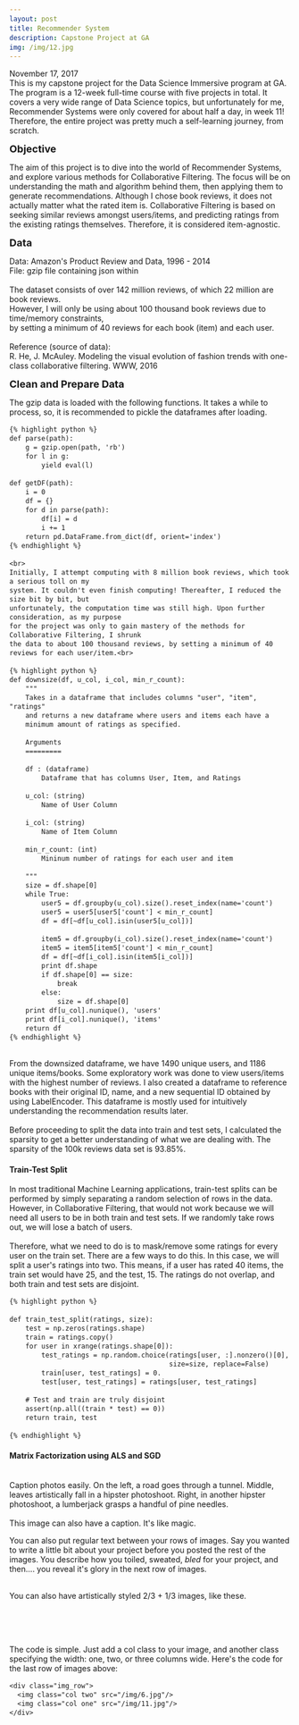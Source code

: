 ```yaml
---
layout: post
title: Recommender System
description: Capstone Project at GA
img: /img/12.jpg
---
```


November 17, 2017<br>
This is my capstone project for the Data Science Immersive program at GA. The program is a 12-week 
full-time course with five projects in total. It covers a very wide range of Data Science topics, 
but unfortunately for me, Recommender Systems were only covered for about half a day, in week 11! 
Therefore, the entire project was pretty much a self-learning journey, from scratch. 

<b><font size="+1">Objective</font></b>
<p>	The aim of this project is to dive into the world of Recommender Systems, and explore various 
	methods for Collaborative Filtering. The focus will be on understanding the math and algorithm 
	behind them, then applying them to generate recommendations. Although I chose book reviews, 
	it does not actually matter what the rated item is. Collaborative Filtering is based on seeking 
	similar reviews amongst users/items, and predicting ratings from the existing ratings themselves. 
	Therefore, it is considered item-agnostic.
</p>

<b><font size="+1">Data</font></b>
<p>	Data: Amazon's Product Review and Data, 1996 - 2014<br>
	File: gzip file containing json within<br>
	<br>
	The dataset consists of over 142 million reviews, of which 22 million are book reviews.<br>
	However, I will only be using about 100 thousand book reviews due to time/memory constraints,<br>
	by setting a minimum of 40 reviews for each book (item) and each user.<br>
	<br>
	Reference (source of data):<br>
	R. He, J. McAuley. Modeling the visual evolution of fashion trends with one-class collaborative filtering. WWW, 2016
</p>

<b><font size="+1">Clean and Prepare Data</font></b>
<p>	The gzip data is loaded with the following functions. It takes a while to process, so, it is 
	recommended to pickle the dataframes after loading.<br>

	{% highlight python %}
	def parse(path):
   		g = gzip.open(path, 'rb')
    	for l in g:
        	yield eval(l)

	def getDF(path):
    	i = 0
    	df = {}
    	for d in parse(path):
        	df[i] = d
        	i += 1
    	return pd.DataFrame.from_dict(df, orient='index')
	{% endhighlight %}

	<br>
	Initially, I attempt computing with 8 million book reviews, which took a serious toll on my
	system. It couldn't even finish computing! Thereafter, I reduced the size bit by bit, but
	unfortunately, the computation time was still high. Upon further consideration, as my purpose
	for the project was only to gain mastery of the methods for Collaborative Filtering, I shrunk
	the data to about 100 thousand reviews, by setting a minimum of 40 reviews for each user/item.<br>

	{% highlight python %}
	def downsize(df, u_col, i_col, min_r_count):
    	"""
    	Takes in a dataframe that includes columns "user", "item", "ratings"
    	and returns a new dataframe where users and items each have a
    	minimum amount of ratings as specified.

    	Arguments
    	=========
    
    	df : (dataframe)
        	Dataframe that has columns User, Item, and Ratings
        
    	u_col: (string)
        	Name of User Column
        
    	i_col: (string)
        	Name of Item Column

    	min_r_count: (int)
        	Mininum number of ratings for each user and item
        
    	"""
    	size = df.shape[0]
    	while True:
        	user5 = df.groupby(u_col).size().reset_index(name='count')
        	user5 = user5[user5['count'] < min_r_count]
        	df = df[~df[u_col].isin(user5[u_col])]

        	item5 = df.groupby(i_col).size().reset_index(name='count')
        	item5 = item5[item5['count'] < min_r_count]
        	df = df[~df[i_col].isin(item5[i_col])]
        	print df.shape
       		if df.shape[0] == size:
            	break
        	else:
            	size = df.shape[0]
    	print df[u_col].nunique(), 'users'
    	print df[i_col].nunique(), 'items'
    	return df
	{% endhighlight %}

<br>
	From the downsized dataframe, we have 1490 unique users, and 1186 unique items/books. Some
	exploratory work was done to view users/items with the highest number of reviews. I also
	created a dataframe to reference books with their original ID, name, and a new sequential
	ID obtained by using LabelEncoder. This dataframe is mostly used for intuitively understanding
	the recommendation results later.<br>
	<br>
	Before proceeding to split the data into train and test sets, I calculated the sparsity to
	get a better understanding of what we are dealing with. The sparsity of the 100k reviews
	data set is 93.85%.
</p>

<h4>Train-Test Split</h4>
<p>
	In most traditional Machine Learning applications, train-test splits can be performed by simply
	separating a random selection of rows in the data. However, in Collaborative Filtering, that
	would not work because we will need all users to be in both train and test sets. If we randomly
	take rows out, we will lose a batch of users.<br>
	<br>
	Therefore, what we need to do is to mask/remove some ratings for every user on the train set. 
	There are a few ways to do this. In this case, we will split a user's ratings into two. This 
	means, if a user has rated 40 items, the train set would have 25, and the test, 15. The ratings
	do not overlap, and both train and test sets are disjoint.<br>

	{% highlight python %}

	def train_test_split(ratings, size):
    	test = np.zeros(ratings.shape)
    	train = ratings.copy()
    	for user in xrange(ratings.shape[0]):
        	test_ratings = np.random.choice(ratings[user, :].nonzero()[0], 
                                        	size=size, replace=False)
        	train[user, test_ratings] = 0.
        	test[user, test_ratings] = ratings[user, test_ratings]
        
    	# Test and train are truly disjoint
    	assert(np.all((train * test) == 0)) 
    	return train, test

	{% endhighlight %}
</p>

<h4>Matrix Factorization using ALS and SGD</h4>
<p>
	




</p>

<div class="img_row">
	<img class="col one" src="{{ site.baseurl }}/img/1.jpg" alt="" title="example image"/>
	<img class="col one" src="{{ site.baseurl }}/img/2.jpg" alt="" title="example image"/>
	<img class="col one" src="{{ site.baseurl }}/img/3.jpg" alt="" title="example image"/>
</div>
<div class="col three caption">
	Caption photos easily. On the left, a road goes through a tunnel. Middle, leaves artistically fall in a hipster photoshoot. Right, in another hipster photoshoot, a lumberjack grasps a handful of pine needles.
</div>
<div class="img_row">
	<img class="col three" src="{{ site.baseurl }}/img/5.jpg" alt="" title="example image"/>
</div>
<div class="col three caption">
	This image can also have a caption. It's like magic. 
</div>

You can also put regular text between your rows of images. Say you wanted to write a little bit about your project before you posted the rest of the images. You describe how you toiled, sweated, *bled* for your project, and then.... you reveal it's glory in the next row of images.


<div class="img_row">
	<img class="col two" src="{{ site.baseurl }}/img/6.jpg" alt="" title="example image"/>
	<img class="col one" src="{{ site.baseurl }}/img/11.jpg" alt="" title="example image"/>
</div>
<div class="col three caption">
	You can also have artistically styled 2/3 + 1/3 images, like these.
</div>


<br/><br/><br/>


The code is simple. Just add a col class to your image, and another class specifying the width: one, two, or three columns wide. Here's the code for the last row of images above: 

	<div class="img_row">
	  <img class="col two" src="/img/6.jpg"/>
	  <img class="col one" src="/img/11.jpg"/>
	</div>
